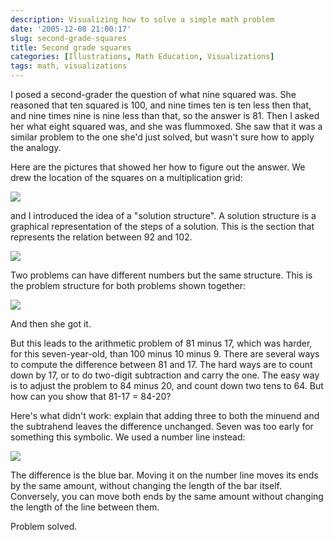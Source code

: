 ```yaml
---
description: Visualizing how to solve a simple math problem
date: '2005-12-08 21:00:17'
slug: second-grade-squares
title: Second grade squares
categories: [Illustrations, Math Education, Visualizations]
tags: math, visualizations
---
```


I posed a second-grader the question of what nine squared was. She reasoned that ten squared is 100, and nine times ten is ten less then that, and nine times nine is nine less than that, so the answer is 81. Then I asked her what eight squared was, and she was flummoxed. She saw that it was a similar problem to the one she'd just solved, but wasn't sure how to apply the analogy.

Here are the pictures that showed her how to figure out the answer. We drew the location of the squares on a multiplication grid:

![]({{site.image_url}}/2005/number-grid.png)

<!-- more -->

and I introduced the idea of a "solution structure". A solution structure is a graphical representation of the steps of a solution. This is the section that represents the relation between 92 and 102.

![]({{site.image_url}}/2005/10%5e2-%3e9%5e2.png)

Two problems can have different numbers but the same structure. This is the problem structure for both problems shown together:

![]({{site.image_url}}/2005/10%5e2-%3e9%5e2-%3e8%5e2.png)

And then she got it.

But this leads to the arithmetic problem of 81 minus 17, which was harder, for this seven-year-old, than 100 minus 10 minus 9. There are several ways to compute the difference between 81 and 17. The hard ways are to count down by 17, or to do two-digit subtraction and carry the one. The easy way is to adjust the problem to 84 minus 20, and count down two tens to 64. But how can you show that 81-17 = 84-20?

Here's what didn't work: explain that adding three to both the minuend and the subtrahend leaves the difference unchanged. Seven was too early for something this symbolic. We used a number line instead:

![]({{site.image_url}}/2005/81-17.png)

The difference is the blue bar. Moving it on the number line moves its ends by the same amount, without changing the length of the bar itself. Conversely, you can move both ends by the same amount without changing the length of the line between them.

Problem solved.
